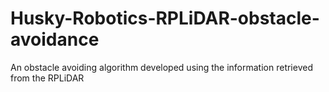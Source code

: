 # Husky-Robotics-RPLiDAR-obstacle-avoidance
An obstacle avoiding algorithm developed using the information retrieved from the RPLiDAR
